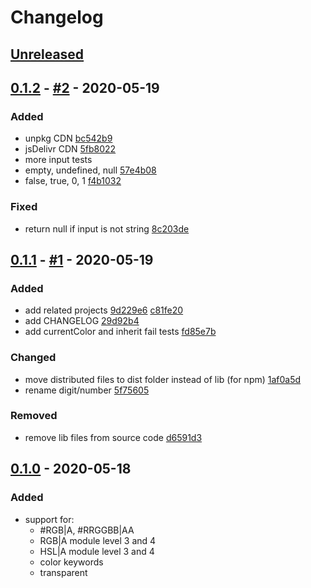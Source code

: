 # Changelog

## [Unreleased]

## [0.1.2] - [#2](https://github.com/noeldelgado/parse-css-color/pull/2) - 2020-05-19
### Added
- unpkg CDN [bc542b9](https://github.com/noeldelgado/parse-css-color/commit/bc542b962c0eb04127c6d48fde5a2daec9f31589)
- jsDelivr CDN [5fb8022](https://github.com/noeldelgado/parse-css-color/commit/5fb8022aa323bc86298a32bd9fbb85c403885804)
-  more input tests
  - empty, undefined, null [57e4b08](https://github.com/noeldelgado/parse-css-color/commit/57e4b088c8eaa2a7c59911ab599211f7e958e1c8)
  - false, true, 0, 1 [f4b1032](https://github.com/noeldelgado/parse-css-color/commit/f4b103227c741b80ba7e1d9338f8ec422ce8d8f5)

### Fixed
- return null if input is not string [8c203de](https://github.com/noeldelgado/parse-css-color/commit/8c203ded32e1e287a2c8ba84b926f18722887ca7)

## [0.1.1] - [#1](https://github.com/noeldelgado/parse-css-color/pull/1) - 2020-05-19
### Added
- add related projects [9d229e6](https://github.com/noeldelgado/parse-css-color/commit/9d229e6dcd7b20801a522b30c7b419e4d3619352) [c81fe20](https://github.com/noeldelgado/parse-css-color/commit/c81fe2060bb2da0bb13a6091a5d7ec24d984184c)
- add CHANGELOG [29d92b4](https://github.com/noeldelgado/parse-css-color/commit/29d92b4ef93e6fd3a337afb20058eae24b5c7712)
- add currentColor and inherit fail tests [fd85e7b](https://github.com/noeldelgado/parse-css-color/commit/fd85e7b70ca425f06d364fe3350cfc418fa5874e)

### Changed
- move distributed files to dist folder instead of lib (for npm) [1af0a5d](https://github.com/noeldelgado/parse-css-color/commit/1af0a5d7b3c86620c6e3bd52df0b560099d23392)
- rename digit/number [5f75605](https://github.com/noeldelgado/parse-css-color/commit/5f75605c9c8135a8855e234dd1b28f052ce86f7c)

### Removed
- remove lib files from source code [d6591d3](https://github.com/noeldelgado/parse-css-color/commit/d6591d38824e68d0f3768cc61f8b4ba79384f35c)

## [0.1.0] - 2020-05-18
### Added
- support for:
  - #RGB|A, #RRGGBB|AA
  - RGB|A module level 3 and 4
  - HSL|A module level 3 and 4
  - color keywords
  - transparent

[Unreleased]: https://github.com/noeldelgado/parse-css-color/compare/v0.1.1...HEAD
[0.1.2]: https://github.com/noeldelgado/parse-css-color/compare/v0.1.1...v0.1.2
[0.1.1]: https://github.com/noeldelgado/parse-css-color/compare/v0.1.0...v0.1.1
[0.1.0]: https://github.com/noeldelgado/parse-css-color/releases/tag/v0.1.0
